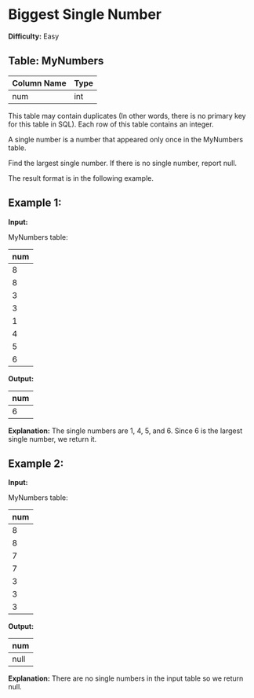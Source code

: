 # Biggest Single Number

**Difficulty:** Easy

## Table: MyNumbers

| Column Name | Type |
|-------------|------|
| num         | int  |

This table may contain duplicates (In other words, there is no primary key for this table in SQL). Each row of this table contains an integer.

A single number is a number that appeared only once in the MyNumbers table.

Find the largest single number. If there is no single number, report null.

The result format is in the following example.

## Example 1:

**Input:**

MyNumbers table:

| num |
|-----|
| 8   |
| 8   |
| 3   |
| 3   |
| 1   |
| 4   |
| 5   |
| 6   |

**Output:**

| num |
|-----|
| 6   |

**Explanation:** The single numbers are 1, 4, 5, and 6. Since 6 is the largest single number, we return it.

## Example 2:

**Input:**

MyNumbers table:

| num |
|-----|
| 8   |
| 8   |
| 7   |
| 7   |
| 3   |
| 3   |
| 3   |

**Output:**

| num  |
|------|
| null |

**Explanation:** There are no single numbers in the input table so we return null.

